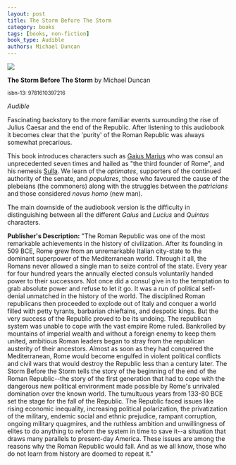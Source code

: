 ```yaml
---
layout: post
title: The Storm Before The Storm
category: books
tags: [books, non-fiction]
book_type: Audible
authors: Michael Duncan
---
```


<img src="http://books.google.com/books/content?id=NZaYDgAAQBAJ&printsec=frontcover&img=1&zoom=1&edge=curl&source=gbs_api"/>

**The Storm Before The Storm** by Michael Duncan

<sup>isbn-13: 9781610397216</sup>

*Audible*

Fascinating backstory to the more familiar events surrounding the rise of
Julius Caesar and the end of the Republic. After listening to this audiobook it
becomes clear that the 'purity' of the Roman Republic was always somewhat precarious.

This book introduces characters such as [Gaius Marius](https://en.wikipedia.org/wiki/Gaius_Marius)
who was consul an unprecedented seven times and hailed as "the third founder of Rome",
and his nemesis [Sulla](https://en.wikipedia.org/wiki/Sulla). We learn of the
*optimates*, supporters of the continued authority of the senate, and *populares*,
those who favoured the cause of the plebeians (the commoners) along with the
struggles between the *patricians* and those considered *novus homo* (new man).

The main downside of the audiobook version is the difficulty in distinguishing
between all the different *Gaius* and *Lucius* and *Quintus* characters. 

**Publisher's Description:**
"The Roman Republic was one of the most remarkable achievements in the
history of civilization. After its founding in 509 BCE, Rome grew from an
unremarkable Italian city-state to the dominant superpower of the
Mediterranean world. Through it all, the Romans never allowed a single man
to seize control of the state. Every year for four hundred years the
annually elected consuls voluntarily handed power to their successors. Not
once did a consul give in to the temptation to grab absolute power and
refuse to let it go. It was a run of political self-denial unmatched in the
history of the world. The disciplined Roman republicans then proceeded to
explode out of Italy and conquer a world filled with petty tyrants,
barbarian chieftains, and despotic kings. But the very success of the
Republic proved to be its undoing. The republican system was unable to cope
with the vast empire Rome ruled. Bankrolled by mountains of imperial wealth
and without a foreign enemy to keep them united, ambitious Roman leaders
began to stray from the republican austerity of their ancestors. Almost as
soon as they had conquered the Mediterranean, Rome would become engulfed in
violent political conflicts and civil wars that would destroy the Republic
less than a century later. The Storm Before the Storm tells the story of
the beginning of the end of the Roman Republic--the story of the first
generation that had to cope with the dangerous new political environment
made possible by Rome's unrivaled domination over the known world. The
tumultuous years from 133-80 BCE set the stage for the fall of the
Republic. The Republic faced issues like rising economic inequality,
increasing political polarization, the privatization of the military,
endemic social and ethnic prejudice, rampant corruption, ongoing military
quagmires, and the ruthless ambition and unwillingness of elites to do
anything to reform the system in time to save it--a situation that draws
many parallels to present-day America. These issues are among the reasons
why the Roman Republic would fall. And as we all know, those who do not
learn from history are doomed to repeat it."
